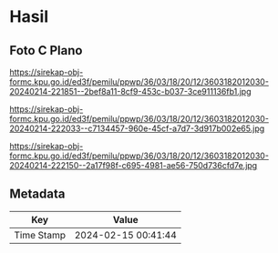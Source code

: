 # Hasil

## Foto C Plano

https://sirekap-obj-formc.kpu.go.id/ed3f/pemilu/ppwp/36/03/18/20/12/3603182012030-20240214-221851--2bef8a11-8cf9-453c-b037-3ce911136fb1.jpg

https://sirekap-obj-formc.kpu.go.id/ed3f/pemilu/ppwp/36/03/18/20/12/3603182012030-20240214-222033--c7134457-960e-45cf-a7d7-3d917b002e65.jpg

https://sirekap-obj-formc.kpu.go.id/ed3f/pemilu/ppwp/36/03/18/20/12/3603182012030-20240214-222150--2a17f98f-c695-4981-ae56-750d736cfd7e.jpg


## Metadata

| Key        | Value               |
| ---------- | ------------------- |
| Time Stamp | 2024-02-15 00:41:44 |



